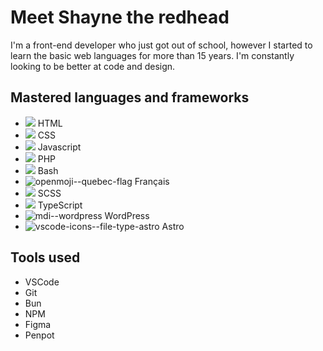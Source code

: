 # Meet Shayne the redhead

I'm a front-end developer who just got out of school, however I started to learn the basic web languages for more than 15 years. I'm constantly looking to be better at code and design.

## Mastered languages and frameworks

- ![](https://github.com/shaynefortier/shaynefortier/assets/109255560/fc04434e-f1c6-4c9c-8069-3a5eb024620e) HTML
- ![](https://github.com/shaynefortier/shaynefortier/assets/109255560/e4b2147d-d13f-4016-9181-b24cb66305b6) CSS
- ![](https://github.com/shaynefortier/shaynefortier/assets/109255560/e348d502-008e-4004-87cd-ffadb9aafe4e) Javascript
- ![](https://github.com/shaynefortier/shaynefortier/assets/109255560/65ea2950-1071-44d0-8d79-d78b6ebd5c2c) PHP
- ![](https://github.com/shaynefortier/shaynefortier/assets/109255560/deae84e3-f567-4f0a-80d3-31deba583e1d) Bash
- ![openmoji--quebec-flag](https://github.com/shaynefortier/shaynefortier/assets/109255560/f1efe461-4954-4b57-b479-bf7194f75a85)
Français
- ![](https://github.com/shaynefortier/shaynefortier/assets/109255560/a4b12c09-4e23-48be-9ac8-e77289c289f3) SCSS
- ![](https://github.com/shaynefortier/shaynefortier/assets/109255560/499a8db3-dbb3-41f5-92af-61dfa97a4bb9) TypeScript
- ![mdi--wordpress](https://github.com/shaynefortier/shaynefortier/assets/109255560/00dc21f2-fa7e-4a49-96fc-4d7ef54abcb2) WordPress
- ![vscode-icons--file-type-astro](https://github.com/shaynefortier/shaynefortier/assets/109255560/1546ffd8-5647-49cf-9d77-838a09593b4e) Astro


## Tools used

-  VSCode
-  Git
-  Bun
-  NPM
-  Figma
-  Penpot

<!--
**shaynefortier/shaynefortier** is a ✨ _special_ ✨ repository because its `README.md` (this file) appears on your GitHub profile.

Here are some ideas to get you started:

- 🔭 I’m currently working on ...
- 🌱 I’m currently learning ...
- 👯 I’m looking to collaborate on ...
- 🤔 I’m looking for help with ...
- 💬 Ask me about ...
- 📫 How to reach me: ...
- 😄 Pronouns: ...
- ⚡ Fun fact: ...
-->
